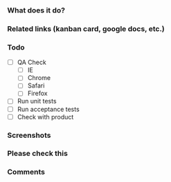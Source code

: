 ### What does it do?

### Related links (kanban card, google docs, etc.)

### Todo

 - [ ] QA Check
    - [ ] IE
    - [ ] Chrome
    - [ ] Safari
    - [ ] Firefox
 - [ ] Run unit tests   
 - [ ] Run acceptance tests
 - [ ] Check with product

### Screenshots

### Please check this

### Comments
